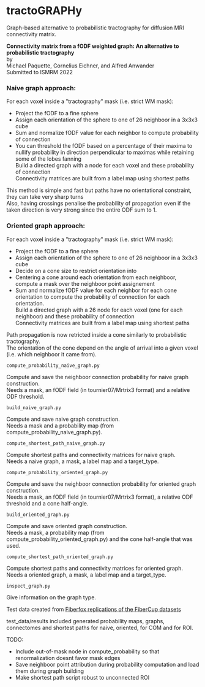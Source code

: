 # tractoGRAPHy  
Graph-based alternative to probabilistic tractography for diffusion MRI connectivity matrix.  


**Connectivity matrix from a fODF weighted graph: An alternative to probabilistic tractography**  
by  
Michael Paquette, Cornelius Eichner, and Alfred Anwander  
Submitted to ISMRM 2022  


### Naive graph approach:  
For each voxel inside a "tractography" mask (i.e. strict WM mask):  
- Project the fODF to a fine sphere  
- Assign each orientation of the sphere to one of 26 neighboor in a 3x3x3 cube  
- Sum and normalize fODF value for each neighbor to compute probability of connection  
- You can threshold the fODF based on a percentage of their maxima to nullify probability in direction perpendicular to maximas while retaining some of the lobes fanning  
Build a directed graph with a node for each voxel and these probability of connection  
Connectivity matrices are built from a label map using shortest paths  

This method is simple and fast but paths have no orientational constraint, they can take very sharp turns  
Also, having crossings penalise the probability of propagation even if the taken direction is very strong since the entire ODF sum to 1.  


### Oriented graph approach:  
For each voxel inside a "tractography" mask (i.e. strict WM mask):  
- Project the fODF to a fine sphere  
- Assign each orientation of the sphere to one of 26 neighboor in a 3x3x3 cube  
- Decide on a cone size to restrict orientation into  
- Centering a cone around each orientation from each neighboor, compute a mask over the neighboor point assignement  
- Sum and normalize fODF value for each neighbor for each cone orientation to compute the probability of connection for each orientation.  
Build a directed graph with a 26 node for each voxel (one for each neighboor) and these probability of connection  
Connectivity matrices are built from a label map using shortest paths  

Path propagation is now retricted inside a cone similarly to probabilistic tractography.  
The orientation of the cone depend on the angle of arrival into a given voxel (i.e. which neighboor it came from).  


```
compute_probability_naive_graph.py  
```
Compute and save the neighboor connection probability for naive graph construction.  
Needs a mask, an fODF field (in tournier07/Mrtrix3 format) and a relative ODF threshold.  

```
build_naive_graph.py  
```
Compute and save naive graph construction.  
Needs a mask and a probability map (from compute_probability_naive_graph.py).  

```
compute_shortest_path_naive_graph.py  
```
Compute shortest paths and connectivity matrices for naive graph.  
Needs a naive graph, a mask, a label map and a target_type.  

```
compute_probability_oriented_graph.py  
```
Compute and save the neighboor connection probability for oriented graph construction.  
Needs a mask, an fODF field (in tournier07/Mrtrix3 format), a relative ODF threshold and a cone half-angle.  

```
build_oriented_graph.py  
```
Compute and save oriented graph construction.  
Needs a mask, a probability map (from compute_probability_oriented_graph.py) and the cone half-angle that was used.  

```
compute_shortest_path_oriented_graph.py  
```
Compute shortest paths and connectivity matrices for oriented graph.  
Needs a oriented graph, a mask, a label map and a target_type.  

```
inspect_graph.py  
```
Give information on the graph type.   


Test data created from [Fiberfox replications of the FiberCup datasets](https://www.nitrc.org/frs/?group_id=627)  

test_data/results included generated probability maps, graphs, connectomes and shortest paths for naive, oriented, for COM and for ROI.  


TODO:  
- Include out-of-mask node in compute_probability so that renormalization doesnt favor mask edges  
- Save neighboor point attribution during probability computation and load them during graph building  
- Make shortest path script robust to unconnected ROI  




